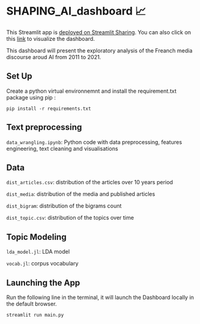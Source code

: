 # SHAPING_AI_dashboard 📈
This Streamlit app is [deployed on Streamlit Sharing](https://share.streamlit.io/). You can also click on this [link](https://share.streamlit.io/yuliianikolaenko/shaping-ai-dashboard/main/main.py) to visualize the dashboard.

This dashboard will present the exploratory analysis of the Freanch media discourse aroud AI from 2011 to 2021.

 ## Set Up 
 
Create a python virtual environnemnt and install the requirement.txt package using pip :

```
pip install -r requirements.txt
```

## Text preprocessing
<code>data_wrangling.ipynb</code>: Python code with data preprocessing, features engineering, text cleaning and visualisations


## Data 
<code>dist_articles.csv</code>: distribution of the articles over 10 years period

<code>dist_media</code>: distribution of the media and published articles

<code>dist_bigram</code>: distribution of the bigrams count

<code>dist_topic.csv</code>: distribution of the topics over time

## Topic Modeling

<code>lda_model.jl</code>: LDA model

<code>vocab.jl</code>: corpus vocabulary 


## Launching the App

Run the following line in the terminal, it will launch the Dashboard locally in the default browser.

```
streamlit run main.py
```

